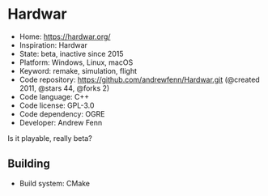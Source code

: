 # Hardwar

- Home: https://hardwar.org/
- Inspiration: Hardwar
- State: beta, inactive since 2015
- Platform: Windows, Linux, macOS
- Keyword: remake, simulation, flight
- Code repository: https://github.com/andrewfenn/Hardwar.git (@created 2011, @stars 44, @forks 2)
- Code language: C++
- Code license: GPL-3.0
- Code dependency: OGRE
- Developer: Andrew Fenn

Is it playable, really beta?

## Building

- Build system: CMake

